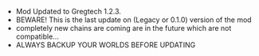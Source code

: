 - Mod Updated to Gregtech 1.2.3.
- BEWARE! This is the last update on (Legacy or 0.1.0) version of the mod
- completely new chains are coming are in the future which are not compatible...
- ALWAYS BACKUP YOUR WORLDS BEFORE UPDATING
